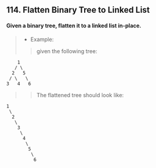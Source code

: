 ## 114. Flatten Binary Tree to Linked List
#### Given a binary tree, flatten it to a linked list in-place.

>* Example:
>> given the following tree:
```
    1
   / \
  2   5
 / \   \
3   4   6
```
>> The flattened tree should look like:
```
1
 \
  2
   \
    3
     \
      4
       \
        5
         \
          6
```